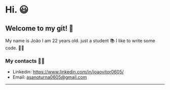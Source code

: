 # Hi. 😃
## Welcome to my git! 👾 
My name is João I am 22 years old.  just a student 📚
I like to write some code. 🧙🏻


### My contacts 🧑🏻

- Linkedin: https://www.linkedin.com/in/joaovitor0605/
- Email: asanoturna0605@gmail.com
_____________________
